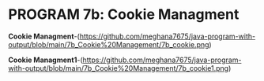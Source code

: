 # PROGRAM 7b: Cookie Managment

**Cookie Managment**-(https://github.com/meghana7675/java-program-with-output/blob/main/7b_Cookie%20Management/7b_cookie.png)

**Cookie Managment1**-(https://github.com/meghana7675/java-program-with-output/blob/main/7b_Cookie%20Management/7b_cookie1.png)



